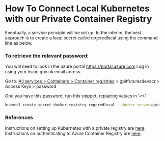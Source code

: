 # How To Connect Local Kubernetes with our Private Container Registry

Eventually, a service principle will be set up. In the interim, the best approach is to create a local secret called regcredlocal using the command line as below.


### To retrieve the relevant password:
You will need to look in the azure portal https://portal.azure.com
Log in using your hscic.gov.uk email adress.

Go to: [All services > Containers > Container registries](https://portal.azure.com/#blade/HubsExtension/BrowseResourceBlade/resourceType/Microsoft.ContainerRegistry%2Fregistries) > gpitfuturesdevacr > Access Keys > password

One you have this password, run this snippet, replacing values in '<>'
```bash
kubectl create secret docker-registry regcredlocal --docker-server=gpitfuturesdevacr.azurecr.io --docker-username=gpitfuturesdevacr --docker-password=<password> --docker-email=<your-hscic.gov.uk email> --namespace buyingcatalogue
```

### References

Instructions on setting up Kubernetes with a private registry are [here](https://kubernetes.io/docs/tasks/configure-pod-container/pull-image-private-registry/).
Instructions on authenticating to Azure Container Registry are [here](https://docs.microsoft.com/en-us/azure/container-registry/container-registry-authentication).

